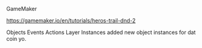 GameMaker

https://gamemaker.io/en/tutorials/heros-trail-dnd-2


Objects
	Events
		Actions
Layer
	Instances
		added new object instances for dat coin yo. 
